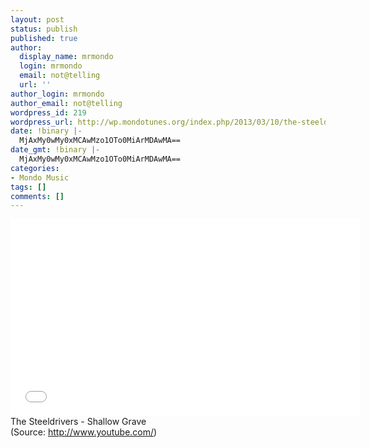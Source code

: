```yaml
---
layout: post
status: publish
published: true
author:
  display_name: mrmondo
  login: mrmondo
  email: not@telling
  url: ''
author_login: mrmondo
author_email: not@telling
wordpress_id: 219
wordpress_url: http://wp.mondotunes.org/index.php/2013/03/10/the-steeldrivers-shallow-grave/
date: !binary |-
  MjAxMy0wMy0xMCAwMzo1OTo0MiArMDAwMA==
date_gmt: !binary |-
  MjAxMy0wMy0xMCAwMzo1OTo0MiArMDAwMA==
categories:
- Mondo Music
tags: []
comments: []
---
```

<iframe width="560" height="315" src="//www.youtube.com/embed/WW8m-c10_zo" frameborder="0"> </iframe>
The Steeldrivers - Shallow Grave
<div class="attribution">(<span>Source:</span> <a href="http://www.youtube.com/">http://www.youtube.com/</a>)</div>
